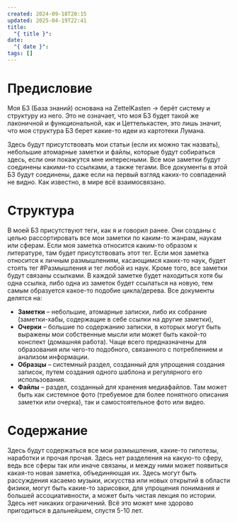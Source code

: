 ```yaml
---
created: 2024-09-18T20:15
updated: 2025-04-19T22:41
title:
  "{ title }": 
date:
  "{ date }": 
tags: []
---
```


# Предисловие

Моя БЗ (База знаний) основана на ZettelKasten → берёт систему и структуру из него.
Это не означает, что моя БЗ будет такой же лаконичной и функциональной, как и Цеттелькастен, это лишь значит, что моя структура БЗ берет какие-то идеи из картотеки Лумана.

Здесь будут присутствовать мои статьи (если их можно так назвать), небольшие атомарные заметки и файлы, которые будут собираться здесь, если они покажутся мне интересными. Все мои заметки будут соединены какими-то ссылками, а также тегами. Все документы в этой БЗ будут соединены, даже если на первый взгляд каких-то совпадений не видно. Как известно, в мире всё взаимосвязано.
# Структура

В моей БЗ присутствуют теги, как я и говорил ранее. Они созданы с целью рассортировать все мои заметки по каким-то жанрам, наукам или сферам. Если моя заметка относится каким-то образом к литературе, там будет присутствовать этот тег. Если моя заметка относится к личным размышлениям, касающимся каких-то наук, будет стоять тег #Размышления и тег любой из наук. Кроме того, все заметки будут связаны ссылками. В каждой заметке будет находиться хотя бы одна ссылка, либо одна из заметок будет ссылаться на новую, тем самым образуется какое-то подобие цикла/дерева. Все документы делятся на: 
- **Заметки** – небольшие, атомарные записки, либо их собрание (заметки-хабы, содержащие в себе ссылки на другие заметки),
- **Очерки** – большие по содержанию записки, в которых могут быть выражены мои собственные мысли или может быть какой-то конспект (домашняя работа). Чаще всего предназначены для образования или чего-то подобного, связанного с потреблением и анализом информации. 
- **Образцы** – системный раздел, созданный для упрощения создания записок, путем создания одного шаблона и регулярного его использования.
- **Файлы** – раздел, созданный для хранения медиафайлов. Там может быть как системное фото (требуемое для более понятного описания заметки или очерка), так и самостоятельное фото или видео.

# Содержание

Здесь будут содержаться все мои размышления, какие-то гипотезы, наработки и прочая прочая. Здесь нет разделения на какую-то сферу, ведь все сферы так или иначе связаны, и между ними может появиться какая-то новая заметка, объединяющая их. Здесь могут быть рассуждения касаемо музыки, искусства или новых открытий в области физики, могут быть какие-то зарисовки, для упрощения понимания и большей ассоциативности, а может быть чистая лекция по истории. Здесь нет никаких ограничений. Всё это может мне здорово пригодиться в дальнейшем, спустя 5-10 лет.



